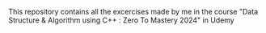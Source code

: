 This repository contains all the excercises made by me in the course "Data Structure & Algorithm using C++ : Zero To Mastery 2024" in Udemy
